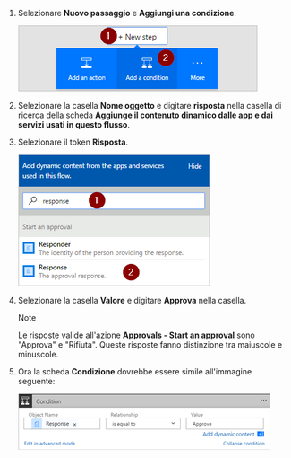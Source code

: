 1. Selezionare **Nuovo passaggio** e **Aggiungi una condizione**.
   
    ![aggiungi una condizione](media/modern-approvals/add-response-condition.png)
2. Selezionare la casella **Nome oggetto** e digitare **risposta** nella casella di ricerca della scheda **Aggiunge il contenuto dinamico dalle app e dai servizi usati in questo flusso**.
3. Selezionare il token **Risposta**.
   
    ![selezionare il token Risposta](media/modern-approvals/search-for-response.png)
4. Selezionare la casella **Valore** e digitare **Approva** nella casella.
   
   > [!NOTE]
   > Le risposte valide all'azione **Approvals - Start an approval** sono "Approva" e "Rifiuta". Queste risposte fanno distinzione tra maiuscole e minuscole.
   > 
   > 
5. Ora la scheda **Condizione** dovrebbe essere simile all'immagine seguente:
   
    ![](media/modern-approvals/response-condition-test.png)

